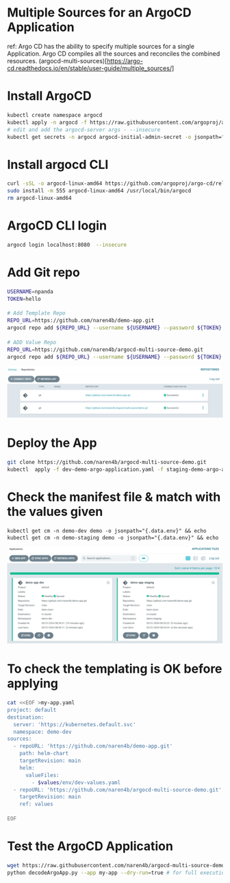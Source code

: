 # Multiple Sources for an ArgoCD Application

ref: Argo CD has the ability to specify multiple sources for a single Application. Argo CD compiles all the sources and reconciles the combined resources. 
(argocd-multi-sources)[https://argo-cd.readthedocs.io/en/stable/user-guide/multiple_sources/]



# Install ArgoCD
```bash
kubectl create namespace argocd
kubectl apply -n argocd -f https://raw.githubusercontent.com/argoproj/argo-cd/stable/manifests/install.yaml
# edit and add the argocd-server args - --insecure
kubectl get secrets -n argocd argocd-initial-admin-secret -o jsonpath="{.data.password}" | base64 -d && echo 
```

# Install argocd CLI
```bash
curl -sSL -o argocd-linux-amd64 https://github.com/argoproj/argo-cd/releases/latest/download/argocd-linux-amd64
sudo install -m 555 argocd-linux-amd64 /usr/local/bin/argocd
rm argocd-linux-amd64
```

# ArgoCD CLI login 
```bash
argocd login localhost:8080  --insecure
```

# Add Git repo
```bash
USERNAME=npanda
TOKEN=hello

# Add Template Repo
REPO_URL=https://github.com/naren4b/demo-app.git
argocd repo add ${REPO_URL} --username ${USERNAME} --password ${TOKEN}

# ADD Value Repo
REPO_URL=https://github.com/naren4b/argocd-multi-source-demo.git
argocd repo add ${REPO_URL} --username ${USERNAME} --password ${TOKEN}
```

![Repos-added](https://github.com/naren4b/argocd-multi-source-demo/blob/main/res/image.png)

# Deploy the App 
```bash
git clone https://github.com/naren4b/argocd-multi-source-demo.git
kubectl  apply -f dev-demo-argo-application.yaml -f staging-demo-argo-application.yaml
```

# Check the manifest file & match with the values given 
```
kubectl get cm -n demo-dev demo -o jsonpath="{.data.env}" && echo 
kubectl get cm -n demo-staging demo -o jsonpath="{.data.env}" && echo 
```
![argo-apps](https://github.com/naren4b/argocd-multi-source-demo/blob/main/res/image-1.png)


# To check the templating is OK before applying

```bash
cat <<EOF >my-app.yaml
project: default
destination:
  server: 'https://kubernetes.default.svc'
  namespace: demo-dev
sources:
  - repoURL: 'https://github.com/naren4b/demo-app.git'
    path: helm-chart
    targetRevision: main
    helm:
      valueFiles:
        - $values/env/dev-values.yaml
  - repoURL: 'https://github.com/naren4b/argocd-multi-source-demo.git'
    targetRevision: main
    ref: values

EOF
```

# Test the ArgoCD Application

```bash
wget https://raw.githubusercontent.com/naren4b/argocd-multi-source-demo/main/decodeArgoApp.py
python decodeArgoApp.py --app my-app --dry-run=true # for full execution --dry-run=false
```

